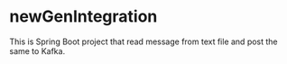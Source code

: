# newGenIntegration
This is Spring Boot project that read message from text file and post the same to Kafka.
